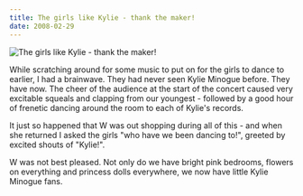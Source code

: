 ```yaml
---
title: The girls like Kylie - thank the maker!
date: 2008-02-29
---
```


![The girls like Kylie - thank the maker!](https://source.unsplash.com/l7dbl-sUg3k/1600x900)

While scratching around for some music to put on for the girls to dance to earlier, I had a brainwave. They had never seen Kylie Minogue before. They have now. The cheer of the audience at the start of the concert caused very excitable squeals and clapping from our youngest - followed by a good hour of frenetic dancing around the room to each of Kylie's records.

It just so happened that W was out shopping during all of this - and when she returned I asked the girls "who have we been dancing to!", greeted by excited shouts of "Kylie!".

W was not best pleased. Not only do we have bright pink bedrooms, flowers on everything and princess dolls everywhere, we now have little Kylie Minogue fans.